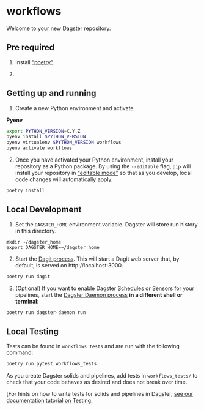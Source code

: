 # workflows

Welcome to your new Dagster repository.


## Pre required

1. Install ["poetry"](https://python-poetry.org/docs/)

2.
## Getting up and running

1. Create a new Python environment and activate.

**Pyenv**
```bash
export PYTHON_VERSION=X.Y.Z
pyenv install $PYTHON_VERSION
pyenv virtualenv $PYTHON_VERSION workflows
pyenv activate workflows
```


2. Once you have activated your Python environment, install your repository as a Python package. By
using the `--editable` flag, `pip` will install your repository in
["editable mode"](https://pip.pypa.io/en/latest/reference/pip_install/?highlight=editable#editable-installs)
so that as you develop, local code changes will automatically apply.

```bash
poetry install
```

## Local Development

1. Set the `DAGSTER_HOME` environment variable. Dagster will store run history in this directory.

```base
mkdir ~/dagster_home
export DAGSTER_HOME=~/dagster_home
```

2. Start the [Dagit process](https://docs.dagster.io/overview/dagit). This will start a Dagit web
server that, by default, is served on http://localhost:3000.

```bash
poetry run dagit
```

3. (Optional) If you want to enable Dagster
[Schedules](https://docs.dagster.io/overview/schedules-sensors/schedules) or
[Sensors](https://docs.dagster.io/overview/schedules-sensors/sensors) for your pipelines, start the
[Dagster Daemon process](https://docs.dagster.io/overview/daemon#main) **in a different shell or terminal**:

```bash
poetry run dagster-daemon run
```

## Local Testing

Tests can be found in `workflows_tests` and are run with the following command:

```bash
poetry run pytest workflows_tests
```

As you create Dagster solids and pipelines, add tests in `workflows_tests/` to check that your
code behaves as desired and does not break over time.

[For hints on how to write tests for solids and pipelines in Dagster,
[see our documentation tutorial on Testing](https://docs.dagster.io/tutorial/testable).
